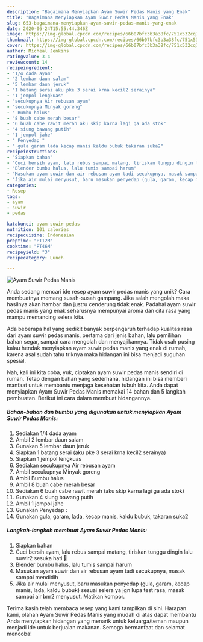 ```yaml
---
description: "Bagaimana Menyiapkan Ayam Suwir Pedas Manis yang Enak"
title: "Bagaimana Menyiapkan Ayam Suwir Pedas Manis yang Enak"
slug: 653-bagaimana-menyiapkan-ayam-suwir-pedas-manis-yang-enak
date: 2020-06-24T15:55:44.346Z
image: https://img-global.cpcdn.com/recipes/66b07bfc3b3a38fc/751x532cq70/ayam-suwir-pedas-manis-foto-resep-utama.jpg
thumbnail: https://img-global.cpcdn.com/recipes/66b07bfc3b3a38fc/751x532cq70/ayam-suwir-pedas-manis-foto-resep-utama.jpg
cover: https://img-global.cpcdn.com/recipes/66b07bfc3b3a38fc/751x532cq70/ayam-suwir-pedas-manis-foto-resep-utama.jpg
author: Micheal Jenkins
ratingvalue: 3.4
reviewcount: 14
recipeingredient:
- "1/4 dada ayam"
- "2 lembar daun salam"
- "5 lembar daun jeruk"
- "1 batang serai aku pke 3 serai krna kecil2 serainya"
- "1 jempol lengkuas"
- "secukupnya Air rebusan ayam"
- "secukupnya Minyak goreng"
- " Bumbu halus"
- "8 buah cabe merah besar"
- "6 buah cabe rawit merah aku skip karna lagi ga ada stok"
- "4 siung bawang putih"
- "1 jempol jahe"
- " Penyedap "
- " gula garam lada kecap manis kaldu bubuk takaran suka2"
recipeinstructions:
- "Siapkan bahan"
- "Cuci bersih ayam, lalu rebus sampai matang, tiriskan tunggu dingin lalu suwir2 sesuka hati 🤗"
- "Blender bumbu halus, lalu tumis sampai harum"
- "Masukan ayam suwir dan air rebusan ayam tadi secukupnya, masak sampai mendidih"
- "Jika air mulai menyusut, baru masukan penyedap (gula, garam, kecap manis, lada, kaldu bubuk) sesuai selera ya jgn lupa test rasa, masak sampai air bnr2 menyusut. Matikan kompor."
categories:
- Resep
tags:
- ayam
- suwir
- pedas

katakunci: ayam suwir pedas 
nutrition: 101 calories
recipecuisine: Indonesian
preptime: "PT12M"
cooktime: "PT46M"
recipeyield: "3"
recipecategory: Lunch

---
```



![Ayam Suwir Pedas Manis](https://img-global.cpcdn.com/recipes/66b07bfc3b3a38fc/751x532cq70/ayam-suwir-pedas-manis-foto-resep-utama.jpg)

Anda sedang mencari ide resep ayam suwir pedas manis yang unik? Cara membuatnya memang susah-susah gampang. Jika salah mengolah maka hasilnya akan hambar dan justru cenderung tidak enak. Padahal ayam suwir pedas manis yang enak seharusnya mempunyai aroma dan cita rasa yang mampu memancing selera kita.

Ada beberapa hal yang sedikit banyak berpengaruh terhadap kualitas rasa dari ayam suwir pedas manis, pertama dari jenis bahan, lalu pemilihan bahan segar, sampai cara mengolah dan menyajikannya. Tidak usah pusing kalau hendak menyiapkan ayam suwir pedas manis yang enak di rumah, karena asal sudah tahu triknya maka hidangan ini bisa menjadi suguhan spesial.




Nah, kali ini kita coba, yuk, ciptakan ayam suwir pedas manis sendiri di rumah. Tetap dengan bahan yang sederhana, hidangan ini bisa memberi manfaat untuk membantu menjaga kesehatan tubuh kita. Anda dapat menyiapkan Ayam Suwir Pedas Manis memakai 14 bahan dan 5 langkah pembuatan. Berikut ini cara dalam membuat hidangannya.

<!--inarticleads1-->

##### Bahan-bahan dan bumbu yang digunakan untuk menyiapkan Ayam Suwir Pedas Manis:

1. Sediakan 1/4 dada ayam
1. Ambil 2 lembar daun salam
1. Gunakan 5 lembar daun jeruk
1. Siapkan 1 batang serai (aku pke 3 serai krna kecil2 serainya)
1. Siapkan 1 jempol lengkuas
1. Sediakan secukupnya Air rebusan ayam
1. Ambil secukupnya Minyak goreng
1. Ambil  Bumbu halus
1. Ambil 8 buah cabe merah besar
1. Sediakan 6 buah cabe rawit merah (aku skip karna lagi ga ada stok)
1. Gunakan 4 siung bawang putih
1. Ambil 1 jempol jahe
1. Gunakan  Penyedap :
1. Gunakan  gula, garam, lada, kecap manis, kaldu bubuk, takaran suka2




<!--inarticleads2-->

##### Langkah-langkah membuat Ayam Suwir Pedas Manis:

1. Siapkan bahan
1. Cuci bersih ayam, lalu rebus sampai matang, tiriskan tunggu dingin lalu suwir2 sesuka hati 🤗
1. Blender bumbu halus, lalu tumis sampai harum
1. Masukan ayam suwir dan air rebusan ayam tadi secukupnya, masak sampai mendidih
1. Jika air mulai menyusut, baru masukan penyedap (gula, garam, kecap manis, lada, kaldu bubuk) sesuai selera ya jgn lupa test rasa, masak sampai air bnr2 menyusut. Matikan kompor.




Terima kasih telah membaca resep yang kami tampilkan di sini. Harapan kami, olahan Ayam Suwir Pedas Manis yang mudah di atas dapat membantu Anda menyiapkan hidangan yang menarik untuk keluarga/teman maupun menjadi ide untuk berjualan makanan. Semoga bermanfaat dan selamat mencoba!
